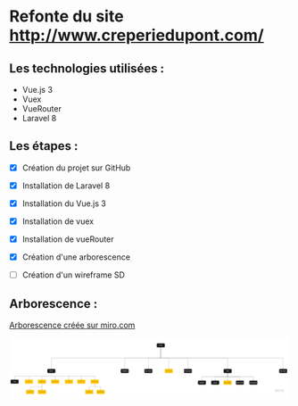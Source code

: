 # Refonte du site http://www.creperiedupont.com/

## Les technologies utilisées :
* Vue.js 3
* Vuex
* VueRouter
* Laravel 8

## Les étapes :

- [x] Création du projet sur GitHub
- [x] Installation de Laravel 8
- [x] Installation du Vue.js 3
- [x] Installation de vuex
- [x] Installation de vueRouter

- [x] Création d'une arborescence
- [ ] Création d'un wireframe SD

## Arborescence :

[Arborescence créée sur miro.com](https://miro.com/welcomeonboard/NNKnCSP6Vrv3ECwfsIQggfQGEgNxOEf8geDMP8JusTOxewowBV5zZ03vadldQFoW)

![Version jpg](https://github.com/bezedache29/creperie-du-pont/blob/master/divers/arbo.jpg)
